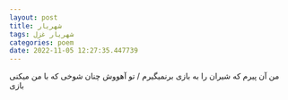 ```yaml
---
layout: post
title: شهریار
tags: شهریار غزل
categories: poem
date: 2022-11-05 12:27:35.447739
---
```


من آن پیرم که شیران را به بازی برنمیگیرم / تو آهووش چنان شوخی که با من میکنی بازی